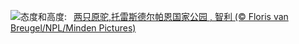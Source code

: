 ![](https://www.bing.com/th?id=OHR.GuanacosChile_ZH-CN7011761081_UHD.jpg&w=1000)态度和高度:&nbsp;&ensp;[两只原驼,托雷斯德尔帕恩国家公园 , 智利 (© Floris van Breugel/NPL/Minden Pictures)](https://www.bing.com/th?id=OHR.GuanacosChile_ZH-CN7011761081_UHD.jpg)
<br><br/>
